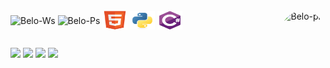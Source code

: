
<div style="display: inline_block"><br>
  <img align="center" alt="Belo-Ws" height="30" width="30" src="https://img.icons8.com/?size=512&id=17842&format=png">
  <img align="center" alt="Belo-Ps" height="30" width="40" src="https://gist.githubusercontent.com/Xainey/d5bde7d01dcbac51ac951810e94313aa/raw/6c858c46726541b48ddaaebab29c41c07a196394/PowerShell.svg">
  <img align="center" alt="Belo-HTML" height="30" width="40" src="https://raw.githubusercontent.com/devicons/devicon/master/icons/html5/html5-original.svg">
  <img align="center" alt="Belo-Python" height="30" width="40" src="https://raw.githubusercontent.com/devicons/devicon/master/icons/python/python-original.svg">
  <img align="center" alt="Belo-Csharp" height="30" width="40" src="https://raw.githubusercontent.com/devicons/devicon/master/icons/csharp/csharp-original.svg">
  <img align="right" alt="Belo-pic" height="150" style="border-radius:50px;" src="https://media.licdn.com/dms/image/D4D03AQFjgeZ1jhXE5g/profile-displayphoto-shrink_200_200/0/1684105193947?e=1689811200&v=beta&t=0TCU44KulUH6KRmEhZT_X-nccF8yo0ycz_WdymKaLi4">
</div>
  
  ##
 
<div> 
  <a href="https://youtube.com/@ForadaCaixaSec" target="_blank"><img src="https://img.shields.io/badge/YouTube-FF0000?style=for-the-badge&logo=youtube&logoColor=white" target="_blank"></a>
  <a href="https://www.instagram.com/foradacaixasec/" target="_blank"><img src="https://img.shields.io/badge/-Instagram-%23E4405F?style=for-the-badge&logo=instagram&logoColor=white" target="_blank"></a>
  <a href = "mailto:felipe@foradacaixasec.com.br"><img src="https://img.shields.io/badge/-Gmail-%23333?style=for-the-badge&logo=gmail&logoColor=white" target="_blank"></a>
  <a href="https://www.linkedin.com/in/felipefbelo/" target="_blank"><img src="https://img.shields.io/badge/-LinkedIn-%230077B5?style=for-the-badge&logo=linkedin&logoColor=white" target="_blank"></a> 
  
</div>
